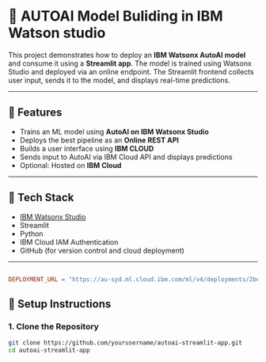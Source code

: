 # 🤖 AUTOAI Model Buliding in IBM Watson studio

This project demonstrates how to deploy an **IBM Watsonx AutoAI model** and consume it using a **Streamlit app**. The model is trained using Watsonx Studio and deployed via an online endpoint. The Streamlit frontend collects user input, sends it to the model, and displays real-time predictions.

---

## 📌 Features

- Trains an ML model using **AutoAI on IBM Watsonx Studio**
- Deploys the best pipeline as an **Online REST API**
- Builds a user interface using **IBM CLOUD**
- Sends input to AutoAI via IBM Cloud API and displays predictions
- Optional: Hosted on **IBM Cloud**

---

## 🧰 Tech Stack

- [IBM Watsonx Studio](https://dataplatform.cloud.ibm.com/)
- Streamlit
- Python
- IBM Cloud IAM Authentication
- GitHub (for version control and cloud deployment)

---
```toml

DEPLOYMENT_URL = "https://au-syd.ml.cloud.ibm.com/ml/v4/deployments/2be32b0b-25bc-440f-9dff-dcfec35506ed/predictions?version=2021-05-01"
```

## 🚀 Setup Instructions

### 1. Clone the Repository
```bash
git clone https://github.com/yourusername/autoai-streamlit-app.git
cd autoai-streamlit-app
